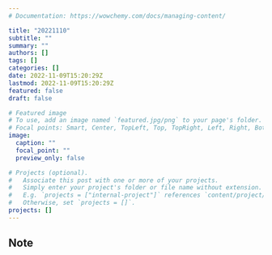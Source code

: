 ```yaml
---
# Documentation: https://wowchemy.com/docs/managing-content/

title: "20221110"
subtitle: ""
summary: ""
authors: []
tags: []
categories: []
date: 2022-11-09T15:20:29Z
lastmod: 2022-11-09T15:20:29Z
featured: false
draft: false

# Featured image
# To use, add an image named `featured.jpg/png` to your page's folder.
# Focal points: Smart, Center, TopLeft, Top, TopRight, Left, Right, BottomLeft, Bottom, BottomRight.
image:
  caption: ""
  focal_point: ""
  preview_only: false

# Projects (optional).
#   Associate this post with one or more of your projects.
#   Simply enter your project's folder or file name without extension.
#   E.g. `projects = ["internal-project"]` references `content/project/deep-learning/index.md`.
#   Otherwise, set `projects = []`.
projects: []
---
```


## Note

